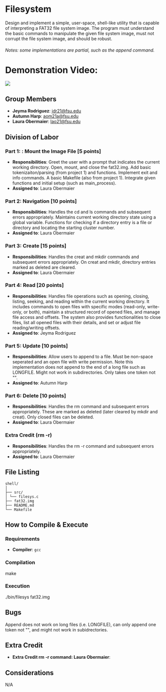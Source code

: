 # Filesystem
Design and implement a simple, user-space, shell-like utility that is capable of
interpreting a FAT32 file system image. The program must understand the basic commands to
manipulate the given file system image, must not corrupt the file system image, 
and should be robust. 
###### *Notes: some implementations are partial, such as the append command.*

# Demonstration Video:
[![](https://drive.google.com/uc?export=view&id=1W8ULly1Y_xJhkidqaRik8IN0dI4PwWW9)](https://youtu.be/PwfMXMGMbD8)

## Group Members
- **Jeyma Rodrìguez**: jdr21@fsu.edu
- **Autumn Harp**: aom21a@fsu.edu
- **Laura Obermaier**: lao21@fsu.edu
## Division of Labor

### Part 1: : Mount the Image File [5 points]
- **Responsibilities**: Greet the user with a prompt that indicates the current working directory.
Open, mount, and close the fat32.img. Add basic tokenizaiton/parsing (from project 1) and functions.
Implement exit and info commands. A basic Makefile (also from project 1). Integrate given functions
and initial setup (such as main_process).
- **Assigned to**: Laura Obermaier

### Part 2: Navigation [10 points]
- **Responsibilities**: Handles the cd and ls commands and subsequent errors appropriately. 
Maintains current working directory state using a global variable. Functions for
checking if a directory entry is a file or directory and locating the starting cluster number.
- **Assigned to**: Laura Obermaier

### Part 3: Create [15 points]
- **Responsibilities**: Handles the creat and mkdir commands and subsequent errors appropriately.
On creat and mkdir, directory entries marked as deleted are cleared.
- **Assigned to**: Laura Obermaier

### Part 4: Read [20 points]
- **Responsibilities**: Handles file operations such as opening, closing, listing, seeking, and 
reading within the current working directory. It includes commands to open files with specific modes
(read-only, write-only, or both), maintain a structured record of opened files, and manage file 
access and offsets. The system also provides functionalities to close files, list all opened files 
with their details, and set or adjust file reading/writing offsets. 
- **Assigned to**: Jeyma Rodriguez

### Part 5: Update [10 points]
- **Responsibilities**: Allow users to append to a file. Must be non-space seperated and an open
file with write permission. Note this implementation does not append to the end of a long file such
as LONGFILE. Might not work in subdirectories. Only takes one token not "".
- **Assigned to**: Autumn Harp

### Part 6: Delete [10 points]
- **Responsibilities**: Handles the rm command and subsequent errors appropriately. These are 
marked as deleted (later cleared by mkdir and creat). Only closed files can be deleted.
- **Assigned to**: Laura Obermaier

### Extra Credit (rm -r)
- **Responsibilities**: Handles the rm -r command and subsequent errors appropriately. 
- **Assigned to**: Laura Obermaier

## File Listing
```
shell/
│
├── src/
│ └── filesys.c
├── fat32.img
├── README.md
└── Makefile
```
## How to Compile & Execute

### Requirements
- **Compiler**: `gcc`

### Compilation
make

### Execution
./bin/filesys fat32.img

## Bugs
Append does not work on long files (i.e. LONGFILE), can only append one token not "", and might not
work in subidrectories.

## Extra Credit
- **Extra Credit rm -r command: Laura Obermaier**: 

## Considerations
N/A
